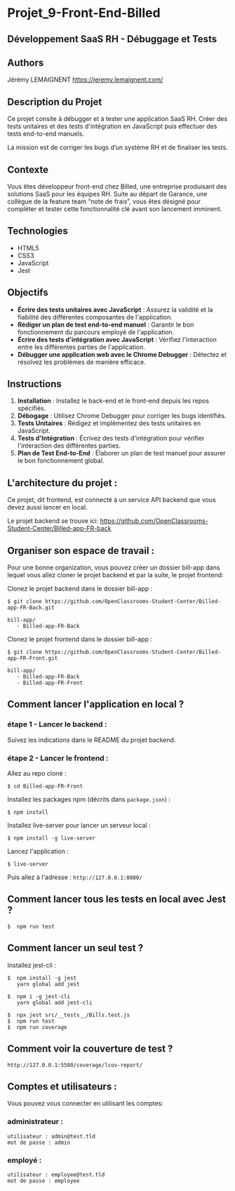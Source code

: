 # Projet_9-Front-End-Billed

## Développement SaaS RH - Débuggage et Tests

## Authors

Jérémy LEMAIGNENT
https://jeremy.lemaignent.com/

## Description du Projet

Ce projet consite à débugger et à tester une application SaaS RH. Créer des tests unitaires et des tests d'intégration en JavaScript puis effectuer des tests end-to-end manuels.

La mission est de corriger les bugs d’un système RH et de finaliser les tests.

## Contexte

Vous êtes développeur front-end chez Billed, une entreprise produisant des solutions SaaS pour les équipes RH. Suite au départ de Garance, une collègue de la feature team “note de frais”, vous êtes désigné pour compléter et tester cette fonctionnalité clé avant son lancement imminent.

## Technologies

-   HTML5
-   CSS3
-   JavaScript
-   Jest

## Objectifs

-   **Écrire des tests unitaires avec JavaScript** : Assurez la validité et la fiabilité des différentes composantes de l'application.
-   **Rédiger un plan de test end-to-end manuel** : Garantir le bon fonctionnement du parcours employé de l'application.
-   **Écrire des tests d'intégration avec JavaScript** : Vérifiez l'interaction entre les différentes parties de l'application.
-   **Débugger une application web avec le Chrome Debugger** : Détectez et résolvez les problèmes de manière efficace.

## Instructions

1. **Installation** : Installez le back-end et le front-end depuis les repos spécifiés.
2. **Débogage** : Utilisez Chrome Debugger pour corriger les bugs identifiés.
3. **Tests Unitaires** : Rédigez et implémentez des tests unitaires en JavaScript.
4. **Tests d'Intégration** : Écrivez des tests d'intégration pour vérifier l'interaction des différentes parties.
5. **Plan de Test End-to-End** : Élaborer un plan de test manuel pour assurer le bon fonctionnement global.

## L'architecture du projet :

Ce projet, dit frontend, est connecté à un service API backend que vous devez aussi lancer en local.

Le projet backend se trouve ici: https://github.com/OpenClassrooms-Student-Center/Billed-app-FR-back

## Organiser son espace de travail :

Pour une bonne organization, vous pouvez créer un dossier bill-app dans lequel vous allez cloner le projet backend et par la suite, le projet frontend:

Clonez le projet backend dans le dossier bill-app :

```
$ git clone https://github.com/OpenClassrooms-Student-Center/Billed-app-FR-Back.git
```

```
bill-app/
   - Billed-app-FR-Back
```

Clonez le projet frontend dans le dossier bill-app :

```
$ git clone https://github.com/OpenClassrooms-Student-Center/Billed-app-FR-Front.git
```

```
bill-app/
   - Billed-app-FR-Back
   - Billed-app-FR-Front
```

## Comment lancer l'application en local ?

### étape 1 - Lancer le backend :

Suivez les indications dans le README du projet backend.

### étape 2 - Lancer le frontend :

Allez au repo cloné :

```
$ cd Billed-app-FR-Front
```

Installez les packages npm (décrits dans `package.json`) :

```
$ npm install
```

Installez live-server pour lancer un serveur local :

```
$ npm install -g live-server
```

Lancez l'application :

```
$ live-server
```

Puis allez à l'adresse : `http://127.0.0.1:8080/`

## Comment lancer tous les tests en local avec Jest ?

```
$  npm run test
```

## Comment lancer un seul test ?

Installez jest-cli :

```
$  npm install -g jest
   yarn global add jest

$  npm i -g jest-cli
   yarn global add jest-cli

$  npx jest src/__tests__/Bills.test.js
$  npm run test
$  npm run coverage

```

## Comment voir la couverture de test ?

`http://127.0.0.1:5500/coverage/lcov-report/`

## Comptes et utilisateurs :

Vous pouvez vous connecter en utilisant les comptes:

### administrateur :

```
utilisateur : admin@test.tld
mot de passe : admin
```

### employé :

```
utilisateur : employee@test.tld
mot de passe : employee
```
